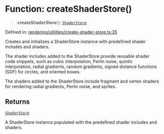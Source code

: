 # Function: createShaderStore()

> **createShaderStore**(): [`ShaderStore`](../classes/ShaderStore.md)

Defined in: [rendering/utilities/create-shader-store.ts:35](https://github.com/Forge-Game-Engine/Forge/blob/6a4c05c6b58848e53a4f2ca7d9cd2f9b6c10e5ac/src/rendering/utilities/create-shader-store.ts#L35)

Creates and initializes a ShaderStore instance with predefined shader includes and shaders.

The shader includes added to the ShaderStore provide reusable shader code snippets, such as
cubic interpolation, Perlin noise, quintic interpolation, radial gradients, random gradients,
signed distance functions (SDF) for circles, and oriented boxes.

The shaders added to the ShaderStore include fragment and vertex shaders for rendering
radial gradients, Perlin noise, and sprites.

## Returns

[`ShaderStore`](../classes/ShaderStore.md)

A ShaderStore instance populated with the predefined shader includes
and shaders.
